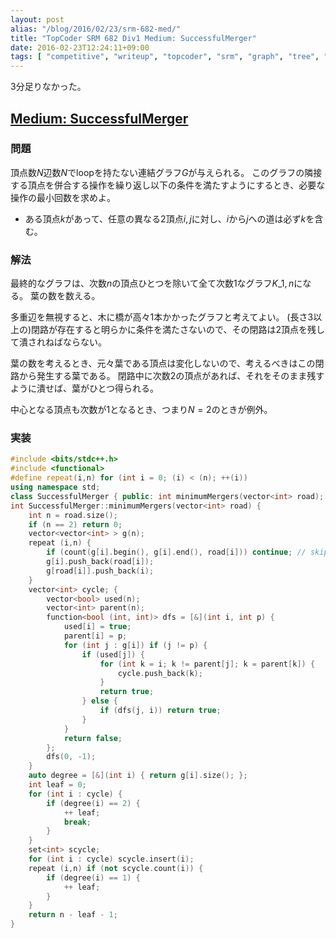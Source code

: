 ```yaml
---
layout: post
alias: "/blog/2016/02/23/srm-682-med/"
title: "TopCoder SRM 682 Div1 Medium: SuccessfulMerger"
date: 2016-02-23T12:24:11+09:00
tags: [ "competitive", "writeup", "topcoder", "srm", "graph", "tree", "cycle" ]
---
```


3分足りなかった。

## [Medium: SuccessfulMerger]()

### 問題

頂点数$N$辺数$N$でloopを持たない連結グラフ$G$が与えられる。
このグラフの隣接する頂点を併合する操作を繰り返し以下の条件を満たすようにするとき、必要な操作の最小回数を求めよ。

-   ある頂点$k$があって、任意の異なる2頂点$i,j$に対し、$i$から$j$への道は必ず$k$を含む。

### 解法

最終的なグラフは、次数$n$の頂点ひとつを除いて全て次数$1$なグラフ$K\_{1,n}$になる。
葉の数を数える。

多重辺を無視すると、木に橋が高々1本かかったグラフと考えてよい。
(長さ$3$以上の)閉路が存在すると明らかに条件を満たさないので、その閉路は2頂点を残して潰されねばならない。

葉の数を考えるとき、元々葉である頂点は変化しないので、考えるべきはこの閉路から発生する葉である。
閉路中に次数$2$の頂点があれば、それをそのまま残すように潰せば、葉がひとつ得られる。

中心となる頂点も次数が$1$となるとき、つまり$N = 2$のときが例外。

### 実装

``` c++
#include <bits/stdc++.h>
#include <functional>
#define repeat(i,n) for (int i = 0; (i) < (n); ++(i))
using namespace std;
class SuccessfulMerger { public: int minimumMergers(vector<int> road); };
int SuccessfulMerger::minimumMergers(vector<int> road) {
    int n = road.size();
    if (n == 2) return 0;
    vector<vector<int> > g(n);
    repeat (i,n) {
        if (count(g[i].begin(), g[i].end(), road[i])) continue; // skip double edges
        g[i].push_back(road[i]);
        g[road[i]].push_back(i);
    }
    vector<int> cycle; {
        vector<bool> used(n);
        vector<int> parent(n);
        function<bool (int, int)> dfs = [&](int i, int p) {
            used[i] = true;
            parent[i] = p;
            for (int j : g[i]) if (j != p) {
                if (used[j]) {
                    for (int k = i; k != parent[j]; k = parent[k]) {
                        cycle.push_back(k);
                    }
                    return true;
                } else {
                    if (dfs(j, i)) return true;
                }
            }
            return false;
        };
        dfs(0, -1);
    }
    auto degree = [&](int i) { return g[i].size(); };
    int leaf = 0;
    for (int i : cycle) {
        if (degree(i) == 2) {
            ++ leaf;
            break;
        }
    }
    set<int> scycle;
    for (int i : cycle) scycle.insert(i);
    repeat (i,n) if (not scycle.count(i)) {
        if (degree(i) == 1) {
            ++ leaf;
        }
    }
    return n - leaf - 1;
}
```
